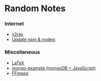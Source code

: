 # Random Notes


### Internet
- <a href=https://github.com/nickchen120235/notes/blob/master/internet/v2ray.md>v2ray</a>
- <a href=https://github.com/nickchen120235/notes/blob/master/internet/update%20npm%20nodejs.md>Update npm &amp; nodejs</a>

### Miscellaneous
- <a href=https://github.com/nickchen120235/notes/blob/master/miscellaneous/LaTeX.md>LaTeX</a>
- <a href=https://github.com/nickchen120235/mongo-example>mongo-example (mongoDB + JavaScript)</a>
- <a href=https://github.com/nickchen120235/notes/blob/master/miscellaneous/ffmpeg.md>FFmpeg</a>
